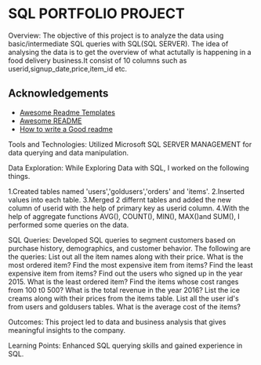 
# SQL PORTFOLIO PROJECT

Overview:
The objective of this project is to analyze the data using basic/intermediate SQL queries with SQL(SQL SERVER). The idea of analysing the data is to get the overview of what actutally is happening in a food delivery business.It consist of 10 columns such as userid,signup_date,price,item_id etc.


## Acknowledgements

 - [Awesome Readme Templates](https://awesomeopensource.com/project/elangosundar/awesome-README-templates)
 - [Awesome README](https://github.com/matiassingers/awesome-readme)
 - [How to write a Good readme](https://bulldogjob.com/news/449-how-to-write-a-good-readme-for-your-github-project)


Tools and Technologies: Utilized Microsoft SQL SERVER MANAGEMENT for data querying and data manipulation.

Data Exploration:
While Exploring Data with SQL, I worked on the following things.

1.Created tables named 'users','goldusers','orders' and 'items'.
2.Inserted values into each table.
3.Merged 2 differnt tables and added the new column of userid with the help of primary key as userid column.
4.With the help of aggregate functions AVG(), COUNT(), MIN(), MAX()and SUM(), I performed some queries on the data.

SQL Queries: Developed SQL queries to segment customers based on purchase history, demographics, and customer behavior.
The following are the queries:
List out all the item names along with their price.
What is the most ordered item?
Find the most expensive item from items?
Find the least expensive item from items?
Find out the users who signed up in the year 2015.
What is the least ordered item?
Find the items whose cost ranges from 100 t0 500?
What is the total revenue in the year 2016?
List the ice creams along with their prices from the items table.
List all the user id's from users and goldusers tables.
What is the average cost of the items?

Outcomes: This project led to data and business analysis that gives meaningful insights to the company.

Learning Points: Enhanced SQL querying skills and gained experience in SQL.

